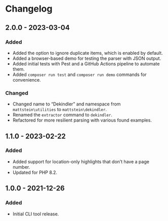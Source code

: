 # Changelog

## 2.0.0 - 2023-03-04
### Added
- Added the option to ignore duplicate items, which is enabled by default.
- Added a browser-based demo for testing the parser with JSON output.
- Added initial tests with Pest and a GitHub Actions pipeline to automate them.
- Added `composer run test` and `composer run demo` commands for convenience.

### Changed
- Changed name to “Dekindler” and namespace from `mattstein\utilities` to `mattstein\dekindler`.
- Renamed the `extractor` command to `dekindler`.
- Refactored for more resilient parsing with various found examples.

## 1.1.0 - 2023-02-22
### Added
- Added support for location-only highlights that don’t have a page number.
- Updated for PHP 8.2.

## 1.0.0 - 2021-12-26
### Added
- Initial CLI tool release.
